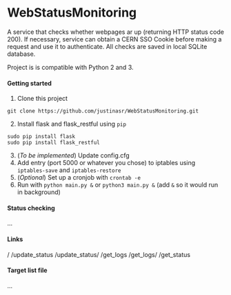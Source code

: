 # WebStatusMonitoring

A service that checks whether webpages ar up (returning HTTP status code 200). If necessary, service can obtain a CERN SSO Cookie before making a request and use it to authenticate. All checks are saved in local SQLite database.

Project is is compatible with Python 2 and 3.

#### Getting started
1. Clone this project
```
git clone https://github.com/justinasr/WebStatusMonitoring.git
```
2. Install flask and flask_restful using `pip`
```
sudo pip install flask
sudo pip install flask_restful
```
3. (*To be implemented*) Update config.cfg
5. Add entry (port 5000 or whatever you chose) to iptables using `iptables-save` and `iptables-restore`
6. (*Optional*) Set up a cronjob with `crontab -e`
7. Run with `python main.py &` or `python3 main.py &` (add `&` so it would run in background)


#### Status checking

...

#### Links

/
/update_status
/update_status/<target id>
/get_logs
/get_logs/<count>
/get_status

#### Target list file

...
